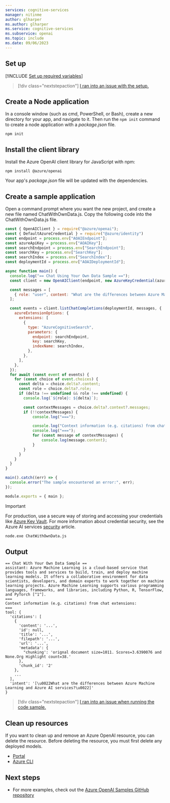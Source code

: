 ```yaml
---
services: cognitive-services
manager: nitinme
author: glharper
ms.author: glharper
ms.service: cognitive-services
ms.subservice: openai
ms.topic: include
ms.date: 09/06/2023
---
```


## Set up

[!INCLUDE [Set up required variables](./use-your-data-common-variables.md)]


> [!div class="nextstepaction"]
> [I ran into an issue with the setup.](https://microsoft.qualtrics.com/jfe/form/SV_0Cl5zkG3CnDjq6O?PLanguage=JAVASCRIPT&Pillar=AOAI&Product=ownData&Page=quickstart&Section=Set-up-the-environment)

## Create a Node application

In a console window (such as cmd, PowerShell, or Bash), create a new directory for your app, and navigate to it. Then run the `npm init` command to create a node application with a _package.json_ file.

```console
npm init
```

## Install the client library

Install the Azure OpenAI client library for JavaScript with npm:

```console
npm install @azure/openai
```

Your app's _package.json_ file will be updated with the dependencies.

## Create a sample application

Open a command prompt where you want the new project, and create a new file named ChatWithOwnData.js. Copy the following code into the ChatWithOwnData.js file.

```javascript
const { OpenAIClient } = require("@azure/openai");
const { DefaultAzureCredential } = require("@azure/identity")
const endpoint = process.env["AOAIEndpoint"];
const azureApiKey = process.env["AOAIKey"];
const searchEndpoint = process.env["SearchEndpoint"];
const searchKey = process.env["SearchKey"];
const searchIndex = process.env["SearchIndex"];
const deploymentId = process.env["AOAIDeploymentId"];

async function main() {
  console.log("== Chat Using Your Own Data Sample ==");
  const client = new OpenAIClient(endpoint, new AzureKeyCredential(azureApiKey));

  const messages = [
    { role: "user", content: "What are the differences between Azure Machine Learning and Azure AI services?" },
  ];

  const events = client.listChatCompletions(deploymentId, messages, { 
    azureExtensionOptions: {
      extensions: [
        {
          type: "AzureCognitiveSearch",
          parameters: {
            endpoint: searchEndpoint,
            key: searchKey,
            indexName: searchIndex,
          },
        },
      ],
    },
  });
  for await (const event of events) {
    for (const choice of event.choices) {
      const delta = choice.delta?.content;
      const role = choice.delta?.role;
      if (delta !== undefined && role !== undefined) {
        console.log(`${role}: ${delta}`);

        const contextMessages = choice.delta?.context?.messages;
        if (!!contextMessages) {
            console.log("===");

            console.log("Context information (e.g. citations) from chat extensions:");
            console.log("===");
            for (const message of contextMessages) {
                console.log(message.content);
            }
        }
      }
    }
  }
}

main().catch((err) => {
  console.error("The sample encountered an error:", err);
});

module.exports = { main };
```

> [!IMPORTANT]
> For production, use a secure way of storing and accessing your credentials like [Azure Key Vault](../../../key-vault/general/overview.md). For more information about credential security, see the Azure AI services [security](../../security-features.md) article.

```cmd
node.exe ChatWithOwnData.js
```

## Output

```output
== Chat With Your Own Data Sample ==
assistant: Azure Machine Learning is a cloud-based service that provides tools and services to build, train, and deploy machine learning models. It offers a collaborative environment for data scientists, developers, and domain experts to work together on machine learning projects. Azure Machine Learning supports various programming languages, frameworks, and libraries, including Python, R, TensorFlow, and PyTorch [^1^].
===
Context information (e.g. citations) from chat extensions:
===
tool: {
  'citations': [
    {
      'content': '...',
      'id': null,
      'title': '...',
      'filepath': '...',
      'url': '...',
      'metadata': {
        "chunking': 'orignal document size=1011. Scores=3.6390076 and None.Org Highlight count=38.'
      },
      'chunk_id': '2'
    },
    ...
  ],
  'intent': '[\u0022What are the differences between Azure Machine Learning and Azure AI services?\u0022]'
}

```

> [!div class="nextstepaction"]
> [I ran into an issue when running the code sample.](https://microsoft.qualtrics.com/jfe/form/SV_0Cl5zkG3CnDjq6O?PLanguage=JAVASCRIPT&Pillar=AOAI&Product=ownData&Page=quickstart&Section=Create-application)

## Clean up resources

If you want to clean up and remove an Azure OpenAI resource, you can delete the resource. Before deleting the resource, you must first delete any deployed models.

- [Portal](../../multi-service-resource.md?pivots=azportal#clean-up-resources)
- [Azure CLI](../../multi-service-resource.md?pivots=azcli#clean-up-resources)

## Next steps

* For more examples, check out the [Azure OpenAI Samples GitHub repository](https://aka.ms/AOAICodeSamples)

